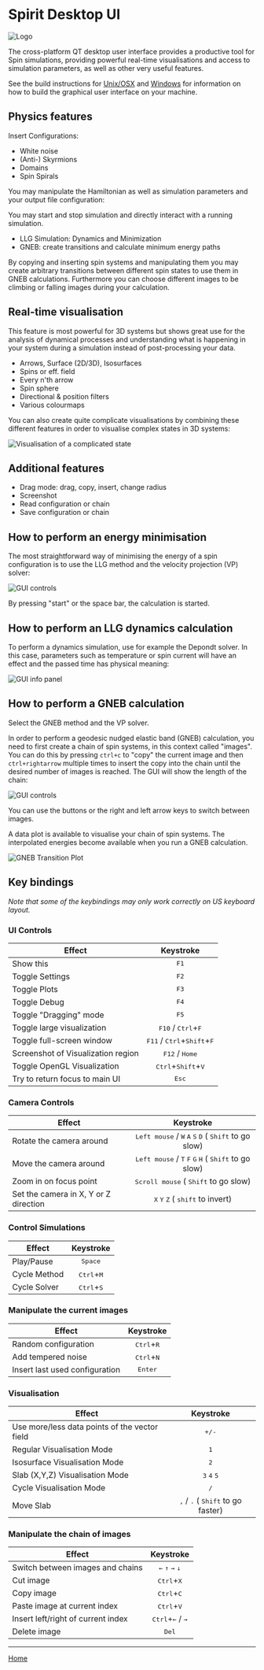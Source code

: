 Spirit Desktop UI
======================


![Logo](https://imgur.com/lGZNdop.png "Spirit Logo")

The cross-platform QT desktop user interface provides a productive tool for Spin simulations,
providing powerful real-time visualisations and access to simulation parameters,
as well as other very useful features.

See the build instructions for [Unix/OSX](Build_Unix_OSX.md) and [Windows](Build_Windows.md)
for information on how to build the graphical user interface on your machine.


Physics features
----------------

Insert Configurations:
- White noise
- (Anti-) Skyrmions
- Domains
- Spin Spirals

You may manipulate the Hamiltonian as well as simulation parameters and your
output file configuration:

You may start and stop simulation and directly interact with a running simulation.
- LLG Simulation: Dynamics and Minimization
- GNEB: create transitions and calculate minimum energy paths

By copying and inserting spin systems and manipulating them you may create
arbitrary transitions between different spin states to use them in GNEB calculations.
Furthermore you can choose different images to be climbing or falling images during
your calculation.


Real-time visualisation
-----------------------

This feature is most powerful for 3D systems but shows great use for the analysis
of dynamical processes and understanding what is happening in your system during
a simulation instead of post-processing your data.

- Arrows, Surface (2D/3D), Isosurfaces
- Spins or eff. field
- Every n'th arrow
- Spin sphere
- Directional & position filters
- Various colourmaps

You can also create quite complicate visualisations by combining these different features
in order to visualise complex states in 3D systems:

![Visualisation of a complicated state](http://i.imgur.com/IznxguU.png "Complicated visualisation combinating isosurface, arrows and filters")


Additional features
-------------------
- Drag mode: drag, copy, insert, change radius
- Screenshot
- Read configuration or chain
- Save configuration or chain


How to perform an energy minimisation
--------------------------------------------

The most straightforward way of minimising the energy of a
spin configuration is to use the LLG method and the velocity
projection (VP) solver:

![GUI controls](https://imgur.com/smLr1DS.png "GUI controls")

By pressing "start" or the space bar, the calculation is started.


How to perform an LLG dynamics calculation
--------------------------------------------

To perform a dynamics simulation, use for example the Depondt
solver. In this case, parameters such as temperature or spin
current will have an effect and the passed time has physical
meaning:

![GUI info panel](https://imgur.com/glOmCeO.png "GUI info panel")


How to perform a GNEB calculation
--------------------------------------------

Select the GNEB method and the VP solver.

In order to perform a geodesic nudged elastic band (GNEB)
calculation, you need to first create a chain of spin systems,
in this context called "images".
You can do this by pressing `ctrl+c` to "copy" the current image
and then `ctrl+rightarrow` multiple times to insert the copy
into the chain until the desired number of images is reached.
The GUI will show the length of the chain:

![GUI controls](https://imgur.com/y3VhqBj.png "GUI controls")

You can use the buttons or the right and left arrow keys to
switch between images.

A data plot is available to visualise your chain of spin systems.
The interpolated energies become available when you run a GNEB
calculation.

![GNEB Transition Plot](http://i.imgur.com/TQpOcuh.png "Minimum energy path")


Key bindings
------------

<i>Note that some of the keybindings may only work correctly on US keyboard layout.</i>

### UI Controls 

| Effect                                                            | Keystroke                                            |
| ----------------------------------------------------------------- | :--------------------------------------------------: |
| Show this                                                         | <kbd>F1</kbd>                                        |
| Toggle Settings                                                   | <kbd>F2</kbd>                                        |
| Toggle Plots                                                      | <kbd>F3</kbd>                                        |
| Toggle Debug                                                      | <kbd>F4</kbd>                                        |
| Toggle \"Dragging\" mode                                          | <kbd>F5</kbd>                                        |
| Toggle large visualization                                        | <kbd>F10</kbd> / <kbd>Ctrl</kbd>+<kbd>F</kbd>        |
| Toggle full-screen window                                         | <kbd>F11</kbd> / <kbd>Ctrl</kbd>+<kbd>Shift</kbd>+<kbd>F</kbd> |
| Screenshot of Visualization region                                | <kbd>F12</kbd> / <kbd>Home</kbd>                     |
| Toggle OpenGL Visualization                                       | <kbd>Ctrl</kbd>+<kbd>Shift</kbd>+<kbd>V</kbd>        |
| Try to return focus to main UI                                    | <kbd>Esc</kbd>                                       |

### Camera Controls

| Effect                                  | Keystroke                                                                                                   |
| --------------------------------------- | :---------------------------------------------------------------------------------------------------------: |
| Rotate the camera around                | <kbd>Left mouse</kbd> / <kbd>W</kbd> <kbd>A</kbd> <kbd>S</kbd> <kbd>D</kbd> ( <kbd>Shift</kbd> to go slow)  |
| Move the camera around                  | <kbd>Left mouse</kbd> / <kbd>T</kbd> <kbd>F</kbd> <kbd>G</kbd> <kbd>H</kbd> ( <kbd>Shift</kbd> to go slow)  |
| Zoom in on focus point                  | <kbd>Scroll mouse</kbd> ( <kbd>Shift</kbd> to go slow)                                                      |
| Set the camera in X, Y or Z direction   | <kbd>X</kbd> <kbd>Y</kbd> <kbd>Z</kbd> ( <kbd>shift</kbd> to invert)                                        |

### Control Simulations

| Effect                                 | Keystroke                           |
| -------------------------------------- | :---------------------------------: |
| Play/Pause                             | <kbd>Space</kbd>                    |
| Cycle Method                           | <kbd>Ctrl</kbd>+<kbd>M</kbd>        |
| Cycle Solver                           | <kbd>Ctrl</kbd>+<kbd>S</kbd>        |

### Manipulate the current images

| Effect                                 | Keystroke                           |
| -------------------------------------- | :---------------------------------: |
| Random configuration                   | <kbd>Ctrl</kbd>+<kbd>R</kbd>        |
| Add tempered noise                     | <kbd>Ctrl</kbd>+<kbd>N</kbd>        |
| Insert last used configuration         | <kbd>Enter</kbd>                    |

### Visualisation

| Effect                                           | Keystroke                                   |
| ------------------------------------------------ | :-----------------------------------------: |
| Use more/less data points of the vector field    | <kbd>+/-</kbd>                              |
| Regular Visualisation Mode                       | <kbd>1</kbd>                                |
| Isosurface Visualisation Mode                    | <kbd>2</kbd>                                |
| Slab (X,Y,Z) Visualisation Mode                  | <kbd>3</kbd> <kbd>4</kbd> <kbd>5</kbd>      |
| Cycle Visualisation Mode                         | <kbd>/</kbd>                                |
| Move Slab                                        | <kbd>,</kbd> / <kbd>.</kbd> ( <kbd>Shift</kbd> to go faster) |

### Manipulate the chain of images

| Effect                                           | Keystroke                                   |
| ------------------------------------------------ | :-----------------------------------------: |
| Switch between images and chains                 | <kbd>&larr;</kbd> <kbd>&uarr;</kbd> <kbd>&rarr;</kbd> <kbd>&darr;</kbd> |
| Cut image                                        | <kbd>Ctrl</kbd>+<kbd>X</kbd>                |
| Copy image                                       | <kbd>Ctrl</kbd>+<kbd>C</kbd>                |
| Paste image at current index                     | <kbd>Ctrl</kbd>+<kbd>V</kbd>                |
| Insert left/right of current index               | <kbd>Ctrl</kbd>+<kbd>&larr;</kbd> / <kbd>&rarr;</kbd> | 
| Delete image                                     | <kbd>Del</kbd>                              |



---

[Home](Readme.md)